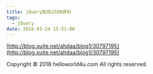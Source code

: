 ```yaml
---
title: jQuery取得JSON資料
tags:
  - jQuery
date: 2010-03-24 15:51:00
---
```


[http://blog.xuite.net/ahdaa/blog1/30797195](http://blog.xuite.net/ahdaa/blog1/30797195)<div class="blogger-post-footer">Copyright © 2018 helloworld4u.com All rights reserved.</div>